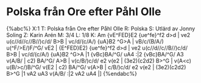 # Polska från Ore efter Påhl Olle

{%abc%}
X:1
T: Polska från Ore efter Påhl Olle
R: Polska
S: Utlärd av Jonny Soling
Z: Karin Arén
M: 3/4
L: 1/8
K: Am
{vE^FED}E2 {ue^fe}^f2 d>d | ve2 u(c//d//c//B//)c/d/ B>B | vc/d/(c/A/) {uA}B2 ^G>A | vB/c/(B/A/) u(^F/>E/)F/^G/ vE2 |
{E^FED}E2) {ue^fe}^f2 d>d | ve2 u(c//d//c//B//)c/d/ B>B | vc/d/(c/A/) {uA}B2 ^G>A |1 {vBc}BA/^G/ uA4 :|2 {vBc}BA/^G/ A3 v(A/B/ | 
c2) BA/^G/ A>B | v(c/B/)c/d/ e2 v(e2 | (3e2)(c2d2) B>^G | v(A<c) u(B/>c/)B/^G/ v(E2 | 
c2) BA/^G/ v(A>B | c/B/)c/d/ e2 v(e2 | (3e2)(c2d2) B>^G |1 vA2 uA3 v(A/B/ :|2 vA2 uA4 |] 
{%endabc%}



